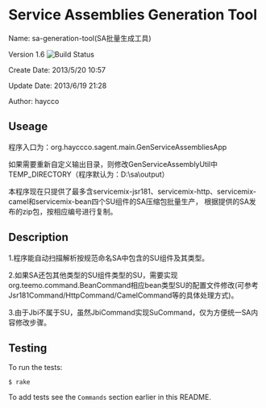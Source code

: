 Service Assemblies Generation Tool
==================================
Name: sa-generation-tool(SA批量生成工具)

Version 1.6 ![Build Status](https://github.com/haycco/sa-generation-tool/passing.png)

Create Date: 2013/5/20 10:57

Update Date: 2013/6/19 21:28 

Author: haycco

Useage
------
程序入口为：org.hayccco.sagent.main.GenServiceAssembliesApp

如果需要重新自定义输出目录，则修改GenServiceAssemblyUtil中TEMP_DIRECTORY（程序默认为：D:\\sa\\output）

本程序现在只提供了最多含servicemix-jsr181、servicemix-http、servicemix-camel和servicemix-bean四个SU组件的SA压缩包批量生产，
根据提供的SA发布的zip包，按相应编号进行复制。

Description
-----------
1.程序能自动扫描解析按规范命名SA中包含的SU组件及其类型。

2.如果SA还包其他类型的SU组件类型的SU，需要实现org.teemo.command.BeanCommand相应bean类型SU的配置文件修改(可参考Jsr181Command/HttpCommand/CamelCommand等的具体处理方式)。

3.由于Jbi不属于SU，虽然JbiCommand实现SuCommand，仅为方便统一SA内容修改步骤。

Testing
-------
To run the tests:

    $ rake

To add tests see the `Commands` section earlier in this
README.